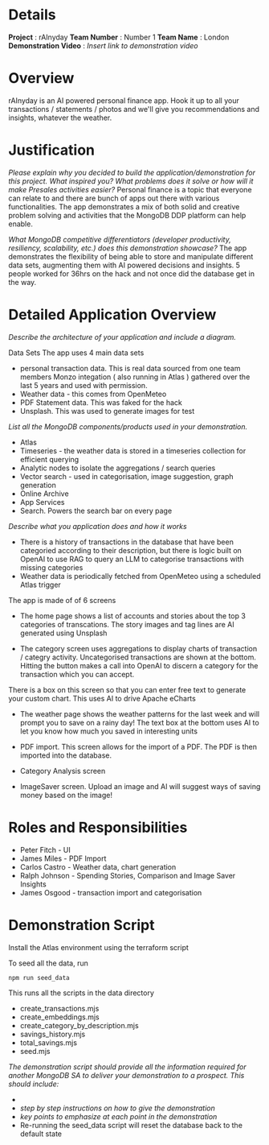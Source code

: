 # Details

**Project** : rAInyday
**Team Number** : Number 1
**Team Name** : London
**Demonstration Video** : _Insert link to demonstration video_  

# Overview

rAInyday is an AI powered personal finance app. Hook it up to all your transactions / statements / photos and we'll give you recommendations and insights, whatever the weather.

# Justification

_Please explain why you decided to build the application/demonstration for this project. What inspired you? What problems does it solve or how will it make Presales activities easier?_
Personal finance is a topic that everyone can relate to and there are bunch of apps out there with various functionalities. The app demonstrates a mix of both solid and creative problem solving and activities that the MongoDB DDP platform can help enable.

_What MongoDB competitive differentiators (developer productivity, resiliency, scalability, etc.) does this demonstration showcase?_
The app demonstrates the flexibility of being able to store and manipulate different data sets, augmenting them with AI powered decisions and insights. 5 people worked for 36hrs on the hack and not once did the database get in the way.

# Detailed Application Overview

_Describe the architecture of your application and include a diagram._

Data Sets
The app uses 4 main data sets
* personal transaction data. This is real data sourced from one team members Monzo integation ( also running in Atlas ) gathered over the last 5 years and used with permission.
* Weather data - this comes from OpenMeteo
* PDF Statement data. This was faked for the hack
* Unsplash. This was used to generate images for test

_List all the MongoDB components/products used in your demonstration._
* Atlas
* Timeseries - the weather data is stored in a timeseries collection for efficient querying
* Analytic nodes to isolate the aggregations / search queries
* Vector search - used in categorisation, image suggestion, graph generation
* Online Archive
* App Services
* Search. Powers the search bar on every page

_Describe what you application does and how it works_
* There is a history of transactions in the database that have been categoried according to their description, but there is logic built on OpenAI to use RAG to query an LLM to categorise transactions with missing categories
* Weather data is periodically fetched from OpenMeteo using a scheduled Atlas trigger

The app is made of of 6 screens

* The home page shows a list of accounts and stories about the top 3 categories of transcations. The story images and tag lines are AI generated using Unsplash

* The category screen uses aggregations to display charts of transaction / categry activity. Uncategorised transactions are shown at the bottom. Hitting the button makes a call into OpenAI to discern a category for the transaction which you can accept.

There is a box on this screen so that you can enter free text to generate your custom chart. This uses AI to drive Apache eCharts

* The weather page shows the weather patterns for the last week and will prompt you to save on a rainy day! The text box at the bottom uses AI to let you know how much you saved in interesting units

* PDF import. This screen allows for the import of a PDF. The PDF is then imported into the database.

* Category Analysis screen

* ImageSaver screen. Upload an image and AI will suggest ways of saving money based on the image!

# Roles and Responsibilities

* Peter Fitch - UI
* James Miles - PDF Import
* Carlos Castro - Weather data, chart generation
* Ralph Johnson - Spending Stories, Comparison and Image Saver Insights
* James Osgood - transaction import and categorisation

# Demonstration Script

Install the Atlas environment using the terraform script

To seed all the data, run

    npm run seed_data

This runs all the scripts in the data directory

* create_transactions.mjs
* create_embeddings.mjs
* create_category_by_description.mjs
* savings_history.mjs
* total_savings.mjs
* seed.mjs

_The demonstration script should provide all the information required for another MongoDB SA to deliver your demonstration to a prospect. This should include:_

* 
* _step by step instructions on how to give the demonstration_
* _key points to emphasize at each point in the demonstration_
* Re-running the seed_data script will reset the database back to the default state


